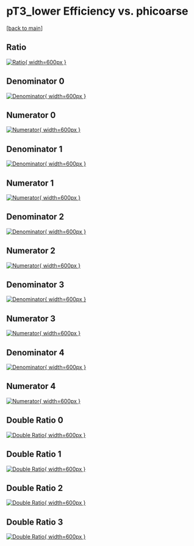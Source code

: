 # pT3_lower Efficiency vs. phicoarse

[[back to main](./)]



## Ratio

[![Ratio](../mtv/var/pT3_lower_loweta_13_-1_eff_phicoarse.png){ width=600px }](../mtv/var/pT3_lower_loweta_13_-1_eff_phicoarse.pdf)

## Denominator 0

[![Denominator](../mtv/den/pT3_lower_loweta_13_-1_eff_phicoarse_den0.png){ width=600px }](../mtv/den/pT3_lower_loweta_13_-1_eff_phicoarse_den0.pdf)

## Numerator 0

[![Numerator](../mtv/num/pT3_lower_loweta_13_-1_eff_phicoarse_num0.png){ width=600px }](../mtv/num/pT3_lower_loweta_13_-1_eff_phicoarse_num0.pdf)

## Denominator 1

[![Denominator](../mtv/den/pT3_lower_loweta_13_-1_eff_phicoarse_den1.png){ width=600px }](../mtv/den/pT3_lower_loweta_13_-1_eff_phicoarse_den1.pdf)

## Numerator 1

[![Numerator](../mtv/num/pT3_lower_loweta_13_-1_eff_phicoarse_num1.png){ width=600px }](../mtv/num/pT3_lower_loweta_13_-1_eff_phicoarse_num1.pdf)

## Denominator 2

[![Denominator](../mtv/den/pT3_lower_loweta_13_-1_eff_phicoarse_den2.png){ width=600px }](../mtv/den/pT3_lower_loweta_13_-1_eff_phicoarse_den2.pdf)

## Numerator 2

[![Numerator](../mtv/num/pT3_lower_loweta_13_-1_eff_phicoarse_num2.png){ width=600px }](../mtv/num/pT3_lower_loweta_13_-1_eff_phicoarse_num2.pdf)

## Denominator 3

[![Denominator](../mtv/den/pT3_lower_loweta_13_-1_eff_phicoarse_den3.png){ width=600px }](../mtv/den/pT3_lower_loweta_13_-1_eff_phicoarse_den3.pdf)

## Numerator 3

[![Numerator](../mtv/num/pT3_lower_loweta_13_-1_eff_phicoarse_num3.png){ width=600px }](../mtv/num/pT3_lower_loweta_13_-1_eff_phicoarse_num3.pdf)

## Denominator 4

[![Denominator](../mtv/den/pT3_lower_loweta_13_-1_eff_phicoarse_den4.png){ width=600px }](../mtv/den/pT3_lower_loweta_13_-1_eff_phicoarse_den4.pdf)

## Numerator 4

[![Numerator](../mtv/num/pT3_lower_loweta_13_-1_eff_phicoarse_num4.png){ width=600px }](../mtv/num/pT3_lower_loweta_13_-1_eff_phicoarse_num4.pdf)

## Double Ratio 0

[![Double Ratio](../mtv/ratio/pT3_lower_loweta_13_-1_eff_phicoarse_ratio0.png){ width=600px }](../mtv/ratio/pT3_lower_loweta_13_-1_eff_phicoarse_ratio0.pdf)

## Double Ratio 1

[![Double Ratio](../mtv/ratio/pT3_lower_loweta_13_-1_eff_phicoarse_ratio1.png){ width=600px }](../mtv/ratio/pT3_lower_loweta_13_-1_eff_phicoarse_ratio1.pdf)

## Double Ratio 2

[![Double Ratio](../mtv/ratio/pT3_lower_loweta_13_-1_eff_phicoarse_ratio2.png){ width=600px }](../mtv/ratio/pT3_lower_loweta_13_-1_eff_phicoarse_ratio2.pdf)

## Double Ratio 3

[![Double Ratio](../mtv/ratio/pT3_lower_loweta_13_-1_eff_phicoarse_ratio3.png){ width=600px }](../mtv/ratio/pT3_lower_loweta_13_-1_eff_phicoarse_ratio3.pdf)


